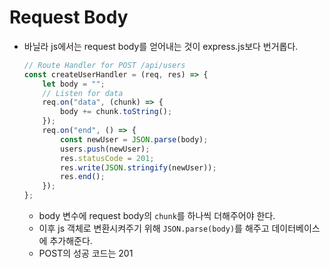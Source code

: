 # Request Body
- 바닐라 js에서는 request body를 얻어내는 것이 express.js보다 번거롭다.
    
    ```jsx
    // Route Handler for POST /api/users
    const createUserHandler = (req, res) => {
        let body = "";
        // Listen for data
        req.on("data", (chunk) => {
            body += chunk.toString();
        });
        req.on("end", () => {
            const newUser = JSON.parse(body);
            users.push(newUser);
            res.statusCode = 201;
            res.write(JSON.stringify(newUser));
            res.end();
        });
    };
    ```
    
    - body 변수에 request body의 `chunk`를 하나씩 더해주어야 한다.
    - 이후 js 객체로 변환시켜주기 위해 `JSON.parse(body)`를 해주고 데이터베이스에 추가해준다.
    - POST의 성공 코드는 201